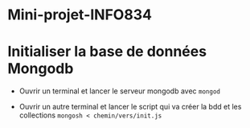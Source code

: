 # Mini-projet-INFO834

# Initialiser la base de données Mongodb

- Ouvrir un terminal et lancer le serveur mongodb avec ```mongod```


- Ouvrir un autre terminal et lancer le script qui va créer la bdd et les collections ```mongosh < chemin/vers/init.js```
